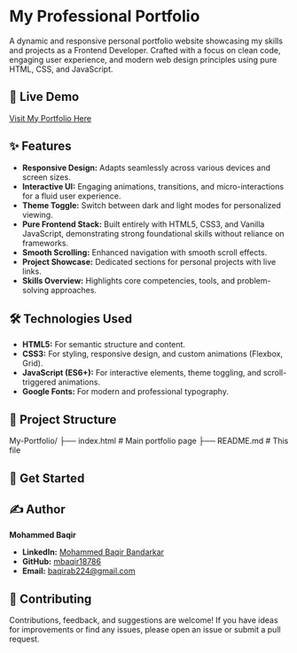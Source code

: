 # My Professional Portfolio

A dynamic and responsive personal portfolio website showcasing my skills and projects as a Frontend Developer. Crafted with a focus on clean code, engaging user experience, and modern web design principles using pure HTML, CSS, and JavaScript.

## 🚀 Live Demo

[Visit My Portfolio Here](https://mbaqir18786.github.io/My-Portfolio/)

## ✨ Features

* **Responsive Design:** Adapts seamlessly across various devices and screen sizes.
* **Interactive UI:** Engaging animations, transitions, and micro-interactions for a fluid user experience.
* **Theme Toggle:** Switch between dark and light modes for personalized viewing.
* **Pure Frontend Stack:** Built entirely with HTML5, CSS3, and Vanilla JavaScript, demonstrating strong foundational skills without reliance on frameworks.
* **Smooth Scrolling:** Enhanced navigation with smooth scroll effects.
* **Project Showcase:** Dedicated sections for personal projects with live links.
* **Skills Overview:** Highlights core competencies, tools, and problem-solving approaches.

## 🛠️ Technologies Used

* **HTML5:** For semantic structure and content.
* **CSS3:** For styling, responsive design, and custom animations (Flexbox, Grid).
* **JavaScript (ES6+):** For interactive elements, theme toggling, and scroll-triggered animations.
* **Google Fonts:** For modern and professional typography.

## 📂 Project Structure

My-Portfolio/
├── index.html        # Main portfolio page
├── README.md         # This file




## 🌟 Get Started


## ✍️ Author

**Mohammed Baqir**
* **LinkedIn:** [Mohammed Baqir Bandarkar](https://www.linkedin.com/in/mohammed-baqir-bandarkar/)
* **GitHub:** [mbaqir18786](https://github.com/mbaqir18786)
* **Email:** baqirab224@gmail.com

## 🤝 Contributing

Contributions, feedback, and suggestions are welcome! If you have ideas for improvements or find any issues, please open an issue or submit a pull request.


